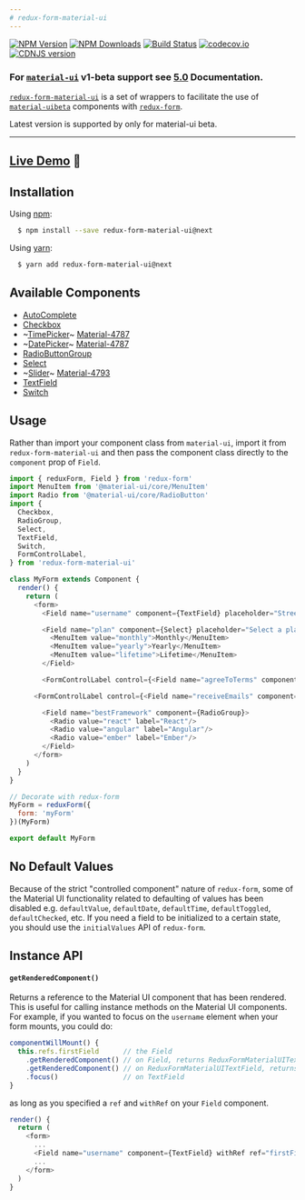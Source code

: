 ```yaml
---
# redux-form-material-ui
---
```

[![NPM Version](https://img.shields.io/npm/v/redux-form-material-ui.svg?style=flat-square)](https://www.npmjs.com/package/redux-form-material-ui)
[![NPM Downloads](https://img.shields.io/npm/dm/redux-form-material-ui.svg?style=flat-square)](https://www.npmjs.com/package/redux-form-material-ui)
[![Build Status](https://img.shields.io/travis/erikras/redux-form-material-ui/master.svg?style=flat-square)](https://travis-ci.org/erikras/redux-form-material-ui)
[![codecov.io](https://codecov.io/github/erikras/redux-form-material-ui/coverage.svg?branch=master)](https://codecov.io/github/erikras/redux-form-material-ui?branch=master)
[![CDNJS version](https://img.shields.io/cdnjs/v/redux-form-material-ui.svg)](https://cdnjs.com/libraries/redux-form-material-ui)

### For [`material-ui`](https://github.com/callemall/material-ui) v1-beta support see [5.0](https://github.com/erikras/redux-form-material-ui/tree/5.0) Documentation.

[`redux-form-material-ui`](https://github.com/erikras/redux-form-material-ui) is a set of
wrappers to facilitate the use of
[`material-uibeta`](https://github.com/callemall/material-ui) components with
[`redux-form`](https://github.com/erikras/redux-form).

Latest version is supported by only for material-ui beta.

---

## [Live Demo](http://erikras.github.io/redux-form-material-ui/) :eyes:

## Installation

Using [npm](https://www.npmjs.org/):

```bash
  $ npm install --save redux-form-material-ui@next
```

Using [yarn](https://yarnpkg.com):

```bash
  $ yarn add redux-form-material-ui@next
```

## Available Components

* [AutoComplete](http://www.material-ui.com/#/components/auto-complete)
* [Checkbox](http://www.material-ui.com/#/components/checkbox)
* ~[TimePicker](http://www.material-ui.com/#/components/time-picker)~ [Material-4787](https://github.com/callemall/material-ui/issues/4787)
* ~[DatePicker](http://www.material-ui.com/#/components/date-picker)~ [Material-4787](https://github.com/callemall/material-ui/issues/4787)
* [RadioButtonGroup](http://www.material-ui.com/#/components/radio-button)
* [Select](http://www.material-ui.com/#/components/Select)
* ~[Slider](http://www.material-ui.com/#/components/slider)~ [Material-4793](https://github.com/callemall/material-ui/issues/4793)
* [TextField](http://www.material-ui.com/#/components/text-field)
* [Switch](https://material.io/guidelines/components/lists-controls.html#lists-controls-types-of-list-controls)

## Usage

Rather than import your component class from `material-ui`, import it from `redux-form-material-ui`
and then pass the component class directly to the `component` prop of `Field`.

```js
import { reduxForm, Field } from 'redux-form'
import MenuItem from '@material-ui/core/MenuItem'
import Radio from '@material-ui/core/RadioButton'
import {
  Checkbox,
  RadioGroup,
  Select,
  TextField,
  Switch,
  FormControlLabel,
} from 'redux-form-material-ui'

class MyForm extends Component {
  render() {
    return (
      <form>
        <Field name="username" component={TextField} placeholder="Street"/>

        <Field name="plan" component={Select} placeholder="Select a plan">
          <MenuItem value="monthly">Monthly</MenuItem>
          <MenuItem value="yearly">Yearly</MenuItem>
          <MenuItem value="lifetime">Lifetime</MenuItem>
        </Field>

        <FormControlLabel control={<Field name="agreeToTerms" component={Checkbox} /> } label="Agree to terms?" />

      <FormControlLabel control={<Field name="receiveEmails" component={Switch} /> } label="Please spam me!" />

        <Field name="bestFramework" component={RadioGroup}>
          <Radio value="react" label="React"/>
          <Radio value="angular" label="Angular"/>
          <Radio value="ember" label="Ember"/>
        </Field>
      </form>
    )
  }
}

// Decorate with redux-form
MyForm = reduxForm({
  form: 'myForm'
})(MyForm)

export default MyForm
```

## No Default Values

Because of the strict "controlled component" nature of `redux-form`,
some of the Material UI functionality related to defaulting of values has been disabled
e.g. `defaultValue`, `defaultDate`, `defaultTime`, `defaultToggled`, `defaultChecked`, etc.
If you need a field to be initialized to a certain state, you should use the `initialValues`
API of `redux-form`.

## Instance API

#### `getRenderedComponent()`

Returns a reference to the Material UI component that has been rendered. This is useful for
calling instance methods on the Material UI components. For example, if you wanted to focus on
the `username` element when your form mounts, you could do:

```js
componentWillMount() {
  this.refs.firstField      // the Field
    .getRenderedComponent() // on Field, returns ReduxFormMaterialUITextField
    .getRenderedComponent() // on ReduxFormMaterialUITextField, returns TextField
    .focus()                // on TextField
}
```

as long as you specified a `ref` and `withRef` on your `Field` component.

```js
render() {
  return (
    <form>
      ...
      <Field name="username" component={TextField} withRef ref="firstField"/>
      ...
    </form>
  )
}
```
